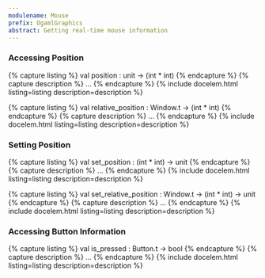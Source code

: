 ```yaml
---
modulename: Mouse
prefix: OgamlGraphics
abstract: Getting real-time mouse information
---
```


### Accessing Position

{% capture listing %}
val position : unit -> (int * int)
{% endcapture %}
{% capture description %}
...
{% endcapture %}
{% include docelem.html listing=listing description=description %}

{% capture listing %}
val relative_position : Window.t -> (int * int)
{% endcapture %}
{% capture description %}
...
{% endcapture %}
{% include docelem.html listing=listing description=description %}

### Setting Position

{% capture listing %}
val set_position : (int * int) -> unit
{% endcapture %}
{% capture description %}
...
{% endcapture %}
{% include docelem.html listing=listing description=description %}

{% capture listing %}
val set_relative_position : Window.t -> (int * int) -> unit
{% endcapture %}
{% capture description %}
...
{% endcapture %}
{% include docelem.html listing=listing description=description %}

### Accessing Button Information

{% capture listing %}
val is_pressed : Button.t -> bool
{% endcapture %}
{% capture description %}
...
{% endcapture %}
{% include docelem.html listing=listing description=description %}
